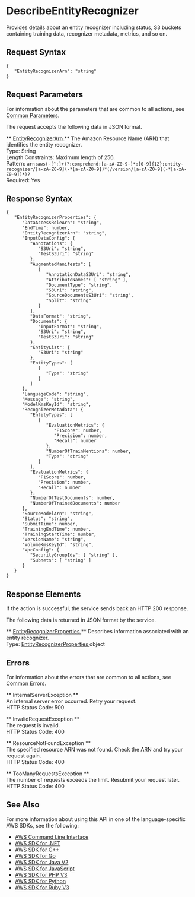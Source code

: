 # DescribeEntityRecognizer<a name="API_DescribeEntityRecognizer"></a>

Provides details about an entity recognizer including status, S3 buckets containing training data, recognizer metadata, metrics, and so on\.

## Request Syntax<a name="API_DescribeEntityRecognizer_RequestSyntax"></a>

```
{
   "EntityRecognizerArn": "string"
}
```

## Request Parameters<a name="API_DescribeEntityRecognizer_RequestParameters"></a>

For information about the parameters that are common to all actions, see [Common Parameters](CommonParameters.md)\.

The request accepts the following data in JSON format\.

 ** [ EntityRecognizerArn ](#API_DescribeEntityRecognizer_RequestSyntax) **   <a name="comprehend-DescribeEntityRecognizer-request-EntityRecognizerArn"></a>
The Amazon Resource Name \(ARN\) that identifies the entity recognizer\.  
Type: String  
Length Constraints: Maximum length of 256\.  
Pattern: `arn:aws(-[^:]+)?:comprehend:[a-zA-Z0-9-]*:[0-9]{12}:entity-recognizer/[a-zA-Z0-9](-*[a-zA-Z0-9])*(/version/[a-zA-Z0-9](-*[a-zA-Z0-9])*)?`   
Required: Yes

## Response Syntax<a name="API_DescribeEntityRecognizer_ResponseSyntax"></a>

```
{
   "EntityRecognizerProperties": { 
      "DataAccessRoleArn": "string",
      "EndTime": number,
      "EntityRecognizerArn": "string",
      "InputDataConfig": { 
         "Annotations": { 
            "S3Uri": "string",
            "TestS3Uri": "string"
         },
         "AugmentedManifests": [ 
            { 
               "AnnotationDataS3Uri": "string",
               "AttributeNames": [ "string" ],
               "DocumentType": "string",
               "S3Uri": "string",
               "SourceDocumentsS3Uri": "string",
               "Split": "string"
            }
         ],
         "DataFormat": "string",
         "Documents": { 
            "InputFormat": "string",
            "S3Uri": "string",
            "TestS3Uri": "string"
         },
         "EntityList": { 
            "S3Uri": "string"
         },
         "EntityTypes": [ 
            { 
               "Type": "string"
            }
         ]
      },
      "LanguageCode": "string",
      "Message": "string",
      "ModelKmsKeyId": "string",
      "RecognizerMetadata": { 
         "EntityTypes": [ 
            { 
               "EvaluationMetrics": { 
                  "F1Score": number,
                  "Precision": number,
                  "Recall": number
               },
               "NumberOfTrainMentions": number,
               "Type": "string"
            }
         ],
         "EvaluationMetrics": { 
            "F1Score": number,
            "Precision": number,
            "Recall": number
         },
         "NumberOfTestDocuments": number,
         "NumberOfTrainedDocuments": number
      },
      "SourceModelArn": "string",
      "Status": "string",
      "SubmitTime": number,
      "TrainingEndTime": number,
      "TrainingStartTime": number,
      "VersionName": "string",
      "VolumeKmsKeyId": "string",
      "VpcConfig": { 
         "SecurityGroupIds": [ "string" ],
         "Subnets": [ "string" ]
      }
   }
}
```

## Response Elements<a name="API_DescribeEntityRecognizer_ResponseElements"></a>

If the action is successful, the service sends back an HTTP 200 response\.

The following data is returned in JSON format by the service\.

 ** [ EntityRecognizerProperties ](#API_DescribeEntityRecognizer_ResponseSyntax) **   <a name="comprehend-DescribeEntityRecognizer-response-EntityRecognizerProperties"></a>
Describes information associated with an entity recognizer\.  
Type: [ EntityRecognizerProperties ](API_EntityRecognizerProperties.md) object

## Errors<a name="API_DescribeEntityRecognizer_Errors"></a>

For information about the errors that are common to all actions, see [Common Errors](CommonErrors.md)\.

 ** InternalServerException **   
An internal server error occurred\. Retry your request\.  
HTTP Status Code: 500

 ** InvalidRequestException **   
The request is invalid\.  
HTTP Status Code: 400

 ** ResourceNotFoundException **   
The specified resource ARN was not found\. Check the ARN and try your request again\.  
HTTP Status Code: 400

 ** TooManyRequestsException **   
The number of requests exceeds the limit\. Resubmit your request later\.  
HTTP Status Code: 400

## See Also<a name="API_DescribeEntityRecognizer_SeeAlso"></a>

For more information about using this API in one of the language\-specific AWS SDKs, see the following:
+  [ AWS Command Line Interface](https://docs.aws.amazon.com/goto/aws-cli/comprehend-2017-11-27/DescribeEntityRecognizer) 
+  [ AWS SDK for \.NET](https://docs.aws.amazon.com/goto/DotNetSDKV3/comprehend-2017-11-27/DescribeEntityRecognizer) 
+  [ AWS SDK for C\+\+](https://docs.aws.amazon.com/goto/SdkForCpp/comprehend-2017-11-27/DescribeEntityRecognizer) 
+  [ AWS SDK for Go](https://docs.aws.amazon.com/goto/SdkForGoV1/comprehend-2017-11-27/DescribeEntityRecognizer) 
+  [ AWS SDK for Java V2](https://docs.aws.amazon.com/goto/SdkForJavaV2/comprehend-2017-11-27/DescribeEntityRecognizer) 
+  [ AWS SDK for JavaScript](https://docs.aws.amazon.com/goto/AWSJavaScriptSDK/comprehend-2017-11-27/DescribeEntityRecognizer) 
+  [ AWS SDK for PHP V3](https://docs.aws.amazon.com/goto/SdkForPHPV3/comprehend-2017-11-27/DescribeEntityRecognizer) 
+  [ AWS SDK for Python](https://docs.aws.amazon.com/goto/boto3/comprehend-2017-11-27/DescribeEntityRecognizer) 
+  [ AWS SDK for Ruby V3](https://docs.aws.amazon.com/goto/SdkForRubyV3/comprehend-2017-11-27/DescribeEntityRecognizer) 